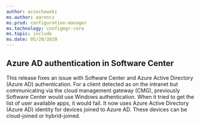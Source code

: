 ```yaml
---
author: aczechowski
ms.author: aaroncz
ms.prod: configuration-manager
ms.technology: configmgr-core
ms.topic: include
ms.date: 05/28/2020
---
```


## <a name="bkmk_availapp"></a> Azure AD authentication in Software Center

<!-- 6935376 -->

This release fixes an issue with Software Center and Azure Active Directory (Azure AD) authentication. For a client detected as on the intranet but communicating via the cloud management gateway (CMG), previously Software Center would use Windows authentication. When it tried to get the list of user available apps, it would fail. It now uses Azure Active Directory (Azure AD) identity for devices joined to Azure AD. These devices can be cloud-joined or hybrid-joined.

